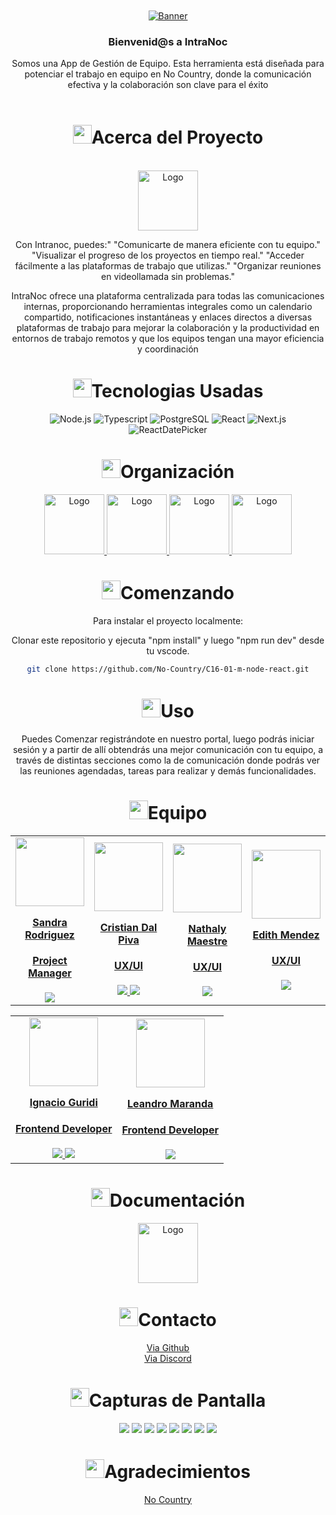 <br />


<div align="center">


<!-- PROJECT LOGO -->
<br />
<div align="center">


  <a href="No-Country/C13-41-FT-NODE-REACT" target="_blank">
    <img src="https://i.imgur.com/tVmFUOJ.png" alt="Banner">
  </a>







<h3 align="center">Bienvenid@s a IntraNoc</h3>


  <p align=center">
   Somos una App de Gestión de Equipo. Esta herramienta está diseñada para potenciar el trabajo en equipo en No Country, donde la comunicación efectiva y la colaboración son clave para el éxito
    <br />
    <br />
  </p>
</div>


<!-- ABOUT THE PROJECT -->


<h1 align="center"> 
<img src="https://media2.giphy.com/media/4ZrRpqbSaWoyZYRoCd/giphy.gif" width="30px">Acerca del Proyecto
</h1>


<br />
  <a href="No-Country/C13-41-FT-NODE-REACT" target="_blank">
    <img src="https://i.imgur.com/66vNU4U.png" alt="Logo" width="96" height="96">
  </a>
<br />


Con Intranoc, puedes:"
"Comunicarte de manera eficiente con tu equipo."
"Visualizar el progreso de los proyectos en tiempo real."
"Acceder fácilmente a las plataformas de trabajo que utilizas."
"Organizar reuniones en videollamada sin problemas."


IntraNoc ofrece una plataforma centralizada para todas las comunicaciones internas, proporcionando herramientas integrales como un calendario compartido, notificaciones instantáneas y enlaces directos a diversas plataformas de trabajo para mejorar la colaboración y la productividad en entornos de trabajo remotos y que los equipos tengan
una mayor eficiencia y coordinación




<h1 align="center"> 
<img src="https://media0.giphy.com/media/uhQuegHFqkVYuFMXMQ/giphy.gif" width="30px">Tecnologias Usadas
</h1>


![Node.js](https://img.shields.io/static/v1?style=for-the-badge&message=Node.js&color=339933&logo=Node.js&logoColor=FFFFFF&label=)
![Typescript](https://img.shields.io/static/v1?style=for-the-badge&message=Typescript&color=008CDD&logo=Typescript&logoColor=white&label=)
![PostgreSQL](https://img.shields.io/static/v1?style=for-the-badge&message=PostgreSQL&color=4169E1&logo=PostgreSQL&logoColor=FFFFFF&label=)
![React](https://img.shields.io/static/v1?style=for-the-badge&message=React&color=222222&logo=React&logoColor=61DAFB&label=)
![Next.js](https://img.shields.io/static/v1?style=for-the-badge&message=Next.js&color=000000&logo=Next.js&logoColor=FFFFFF&label=)
![ReactDatePicker](https://img.shields.io/badge/ReactDatePicker-123456)




<!-- Organización -->
<h1 align="center"> 
<img src="https://media2.giphy.com/media/Lqo3UBlXeHwZDoebKX/giphy.gif" width="30px">Organización
</h1>


<a href="https://trello.com/b/8IbkQS0o/no-country-app-gestión-de-equipo" target="_blank">
  <img src="https://cdn.jsdelivr.net/gh/devicons/devicon/icons/trello/trello-plain-wordmark.svg" alt="Logo" width="96" height="96">
</a>


<a href="https://www.figma.com/proto/Qns32BvZ8hcT8jxzGil1H6/PROYECTO_S16?node-id=222-824&starting-point-node-id=222%3A824&mode=design&t=feAblDXWlXgAJCQ4-1" target="_blank">
  <img src="https://cdn.jsdelivr.net/gh/devicons/devicon/icons/figma/figma-original.svg" alt="Logo" width="96" height="96">
</a>


<a href="https://www.nocountry.tech/" target="_blank">
  <img src="https://cdn.jsdelivr.net/gh/devicons/devicon/icons/slack/slack-original.svg" alt="Logo" width="96" height="96">
</a>


<a href="https://discord.gg/zb5e23bN" target="_blank">
  <img src="https://img.icons8.com/color/480/discord-new-logo.png" alt="Logo" width="96" height="96">
</a>


<!-- GETTING STARTED -->
<h1 align="center"> 
<img src="https://media1.giphy.com/media/QvpqIQAAl66EfoTJj8/giphy.gif" width="30px">Comenzando
</h1>


Para instalar el proyecto localmente: 


Clonar este repositorio y ejecuta "npm install" y luego "npm run dev" desde tu vscode.
   ```sh
   git clone https://github.com/No-Country/C16-01-m-node-react.git
   ```


<!-- USAGE EXAMPLES -->
<h1 align="center"> 
<img src="https://media4.giphy.com/media/v1.Y2lkPTc5MGI3NjExN2lvcWx2Ynpia3BjYnk3Yzlvdmw1cnBjdHI3cm5uY3QzenM1enNibiZlcD12MV9pbnRlcm5hbF9naWZfYnlfaWQmY3Q9cw/igPDtkfSJZMFwE0LP8/giphy.gif" width="30px">Uso
</h1>


Puedes Comenzar registrándote en nuestro portal, luego podrás iniciar sesión y a partir de allí obtendrás una mejor comunicación con tu equipo, a través de distintas secciones como la de comunicación donde podrás ver las reuniones agendadas, tareas para realizar y demás funcionalidades.
<!-- TEAMS -->


<h1 align="center"> 
<img src="https://media1.giphy.com/media/gF2m2JOyGReppog8hU/giphy.gif" width="30px">Equipo
</h1>


<table>
  <tr>
    <td>
      <div align="center">
        <a href="https://www.linkedin.com/in/gared-lyon-194b21222/" target="_blank" rel="author">
          <img width="110" src="https://avatars.githubusercontent.com/u/99148932?v=4"/>
        </a>
        <a href="https://www.linkedin.com/in/gared-lyon-194b21222/" target="_blank" rel="author">
          <h4 style="margin-top: 1rem;">Sandra Rodriguez</h4>
          <h4 style="margin-top: 1rem;">Project Manager</h4>
        </a>
        <a href="https://www.linkedin.com/in/gared-lyon-194b21222/" target="_blank">
          <img src="https://img.shields.io/badge/linkedin%20-%230077B5.svg?&style=for-the-badge&logo=linkedin&logoColor=white"/>
        </a>
      </div>
    </td>
    <td>
      <div align="center">
        <a href="https://www.linkedin.com/in/cristiandalpiva/" target="_blank" rel="author">
          <img width="110" src="https://mir-s3-cdn-cf.behance.net/user/276/68c7321387255935.642bfb8c90e23.jpg"/>
        </a>
        <a href="https://www.linkedin.com/in/cristiandalpiva/" target="_blank" rel="author">
          <h4 style="margin-top: 1rem;">Cristian Dal Piva</h4>
          <h4 style="margin-top: 1rem;">UX/UI</h4>
        </a>
       <a href="https://cristiandalpiva.github.io/uxdesigner/" target="_blank">
          <img src="https://img.shields.io/static/v1?style=for-the-badge&message=GitHub&color=172B4D&logo=GitHub&logoColor=FFFFFF&label="/>
        </a>
        <a href="https://www.linkedin.com/in/cristiandalpiva/" target="_blank">
          <img src="https://img.shields.io/badge/linkedin%20-%230077B5.svg?&style=for-the-badge&logo=linkedin&logoColor=white"/>
        </a>
      </div>
    </td>
        <td>
      <div align="center">
        <a href="https://www.linkedin.com/in/nathalymaestre/" target="_blank" rel="author">
          <img width="110" src="https://avatars.githubusercontent.com/u/55055505?v=4"/>
        </a>
        <a href="https://www.linkedin.com/in/nathalymaestre/" target="_blank" rel="author">
          <h4 style="margin-top: 1rem;">Nathaly Maestre</h4>
          <h4 style="margin-top: 1rem;">UX/UI</h4>
        </a>
        <a href="https://www.linkedin.com/in/nathalymaestre/" target="_blank">
          <img src="https://img.shields.io/badge/linkedin%20-%230077B5.svg?&style=for-the-badge&logo=linkedin&logoColor=white"/>
        </a>
      </div>
    </td>
    <td>
      <div align="center">
        <a href="https://www.linkedin.com/in/edith-m-49bb32219/" target="_blank" rel="author">
          <img width="110" src="https://avatars.githubusercontent.com/u/133410238?v=4"/>
        </a>
        <a href="https://www.linkedin.com/in/edith-m-49bb32219/" target="_blank" rel="author">
          <h4 style="margin-top: 1rem;">Edith Mendez</h4>
          <h4 style="margin-top: 1rem;">UX/UI</h4>
        </a>
        <a href="https://www.linkedin.com/in/edith-m-49bb32219/" target="_blank">
          <img src="https://img.shields.io/badge/linkedin%20-%230077B5.svg?&style=for-the-badge&logo=linkedin&logoColor=white"/>
        </a>
      </div>
    </td>
  </tr>
</table>


<table>
  <tr>
    <td>
      <div align="center">
        <a href="https://github.com/nachog8" target="_blank" rel="author">
          <img width="110" src="https://avatars.githubusercontent.com/u/117213839?v=4"/>
        </a>
        <a href="https://github.com/nachog8" target="_blank" rel="author">
          <h4 style="margin-top: 1rem;">Ignacio Guridi</h4>
          <h4 style="margin-top: 1rem;">Frontend Developer</h4>
        </a>
        <a href="https://github.com/nachog8" target="_blank">
          <img src="https://img.shields.io/static/v1?style=for-the-badge&message=GitHub&color=172B4D&logo=GitHub&logoColor=FFFFFF&label="/>
        </a>
        <a href="https://www.linkedin.com/in/guridi-ignacio/" target="_blank">
          <img src="https://img.shields.io/badge/linkedin%20-%230077B5.svg?&style=for-the-badge&logo=linkedin&logoColor=white"/>
        </a>
      </div>
    </td>
    <td>
      <div align="center">
        <a href="https://www.linkedin.com/in/leandronicolas1983/" target="_blank" rel="author">
          <img width="110" src="https://avatars.githubusercontent.com/u/70069226?v=4"/>
        </a>
        <a href="https://www.linkedin.com/in/leandronicolas1983/" target="_blank" rel="author">
          <h4 style="margin-top: 1rem;">Leandro Maranda</h4>
          <h4 style="margin-top: 1rem;">Frontend Developer</h4>
        </a>
        <a href="https://www.linkedin.com/in/leandronicolas1983/" target="_blank">
          <img src="https://img.shields.io/badge/linkedin%20-%230077B5.svg?&style=for-the-badge&logo=linkedin&logoColor=white"/>
        </a>
      </div>
    </td>
  </tr>
</table>


<!-- ABOUT THE PROJECT -->


<h1 align="center"> 
<img src="https://media4.giphy.com/media/U3DTrGnuwfDpkNsr3d/giphy.gif" width="30px">Documentación
</h1>


<a href="https://drive.google.com/file/d/1j48fmS0Idk_D8nzWOLV4YbB0jRZFKOPm/view?usp=drivesdk" target="_blank">
  <img src="https://img.icons8.com/officel/80/making-notes.png" alt="Logo" width="96" height="96">
</a>


<!-- CONTACT -->
<h1 align="center"> 
<img src="https://media3.giphy.com/media/dA9zmG7BCtbauczAQY/giphy.gif" width="30px">Contacto
</h1>


[Via Github](https://github.com/No-Country/C16-01-m-node-react)
<br />
[Via Discord](https://discord.gg/zb5e23bN)




<!-- Screenshots -->
<h1 align="center"> 
<img src="https://media1.giphy.com/media/xcFJX6T9z2iqiB9Ud9/giphy.gif" width="30px">Capturas de Pantalla
</h1>


<img src="https://i.imgur.com/PiiZO5v.png"/>


<img src="https://i.imgur.com/IOrVNR6.png"/>


<img src="https://i.imgur.com/ZHdFplT.png"/>


<img src="https://i.imgur.com/gwy7mMJ.png"/>


<img src="https://i.imgur.com/z0wgCVz.png"/>


<img src="https://i.imgur.com/D0DeU4Z.png"/>


<img src="https://i.imgur.com/wHuwja1.png"/>


<img src="https://i.imgur.com/IeVncbl.png"/>




<!-- ACKNOWLEDGMENTS -->
<h1 align="center"> 
<img src="https://media1.giphy.com/media/v1.Y2lkPTc5MGI3NjExbXliemQ4NzVmdXRxc3FyM3RjN2F2NzQ5MmRwZnJxa2VrZDBncjhtbiZlcD12MV9pbnRlcm5hbF9naWZfYnlfaWQmY3Q9cw/sa5tk2gi3G1MSmy1vY/giphy.gif" width="30px">Agradecimientos
</h1>


[No Country](https://www.nocountry.tech/)


